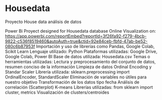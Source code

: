 # Housedata
Proyecto House data análisis de datos 

Power Bi Proyect designed for Housedata database
Online Visualization on: https://app.powerbi.com/reportEmbed?reportId=3f26fa92-f279-4bcb-9822-c536f8519460&autoAuth=true&ctid=92e84ceb-fbfd-47ab-be52-080c6b87953f
Importación y uso de librerías como Pandas, Google Colab, Scikit Learn
Lenguaje utilizado: Python 
Plataformas utilizadas: Google Drive, Google Colab, Power BI 
Base de datos utilizada: Housedata.csv 
Temas o herramientas utilizadas:
Lectura y preprocesamiento del conjunto de datos, resumen conciso de la información 
Limpieza de datos
Ordinal Encoding y Standar Scaler 
Librería utilizada: sklearn.preprocessing import OrdinalEncoder, StandardScaler
Eliminación de variables no útiles para nuestro objetivo
Transformación de los datos tipo fecha 
Análisis de correlación (Scatterplot)
K-means 
Librerías utilizadas: from sklearn import cluster, metrics
Visualización de clusters/centroides 
